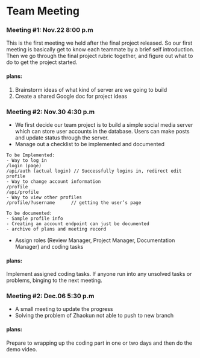 # Team Meeting

### Meeting #1: Nov.22 8:00 p.m
This is the first meeting we held after the final project released.
So our first meeting is basically get to know each teammate by
a brief self introduction. Then we go through the final project 
rubric together, and figure out what to do to get the project 
started.

#### plans:
1. Brainstorm ideas of what kind of server are we going to build
2. Create a shared Google doc for project ideas

### Meeting #2: Nov.30 4:30 p.m
- We first decide our team project is to build a simple 
social media server which can store user accounts in the database.
Users can make posts and update status through the server. 
- Manage out a checklist to be implemented and documented
```
To be Implemented:
- Way to log in
/login (page)
/api/auth (actual login) // Successfully logins in, redirect edit profile
- Way to change account information
/profile
/api/profile
- Way to view other profiles
/profile/?username 		// getting the user’s page

To be documented:
- Sample profile info
- Creating an account endpoint can just be documented
- archive of plans and meeting record
```
- Assign roles (Review Manager, Project Manager, Documentation Manager)
and coding tasks

#### plans:
Implement assigned coding tasks. If anyone run into any unsolved
tasks or problems, binging to the next meeting.

### Meeting #2: Dec.06 5:30 p.m
- A small meeting to update the progress
- Solving the problem of Zhaokun not able to push to new branch

#### plans:
Prepare to wrapping up the coding part in one or two days and
then do the demo video.
